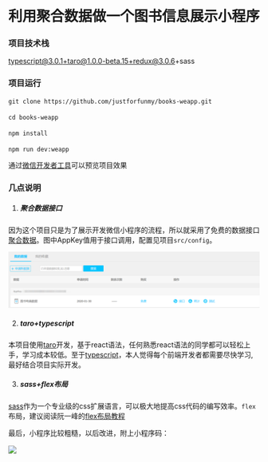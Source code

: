 # 利用聚合数据做一个图书信息展示小程序

### 项目技术栈
typescript@3.0.1+taro@1.0.0-beta.15+redux@3.0.6+sass

### 项目运行
```
git clone https://github.com/justforfunmy/books-weapp.git

cd books-weapp

npm install

npm run dev:weapp
```
通过[微信开发者工具](https://developers.weixin.qq.com/miniprogram/dev/devtools/download.html)可以预览项目效果


### 几点说明

1. ##### 聚合数据接口
因为这个项目只是为了展示开发微信小程序的流程，所以就采用了免费的数据接口[聚合数据](https://www.juhe.cn/)。图中AppKey值用于接口调用，配置见项目`src/config`。

<img src='https://github.com/justforfunmy/books-weapp/blob/master/imgs/%E8%81%9A%E5%90%88%E6%95%B0%E6%8D%AE.jpg'>

2. ##### taro+typescript
本项目使用[taro](https://taro.aotu.io/)开发，基于react语法，任何熟悉react语法的同学都可以轻松上手，学习成本较低。至于[typescript](http://www.typescriptlang.org/)，本人觉得每个前端开发者都需要尽快学习,最好结合项目实际开发。

3. ##### sass+flex布局
[sass](https://www.sass.hk/)作为一个专业级的css扩展语言，可以极大地提高css代码的编写效率。`flex`布局，建议阅读阮一峰的[flex布局教程](http://www.ruanyifeng.com/blog/2015/07/flex-grammar.html)

最后，小程序比较粗糙，以后改进，附上小程序码：  


<img src='https://github.com/justforfunmy/books-weapp/blob/master/imgs/Find%E4%B9%A6.jpg' width='400px' align='center'>



